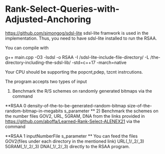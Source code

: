 # Rank-Select-Queries-with-Adjusted-Anchoring

https://github.com/simongog/sdsl-lite sdsl-lite framwork is used in the implementation. Thus, you need to have sdsl-lite installed to run the RSAA.

You can compile with 

g++ main.cpp -O3 -lsdsl -o RSAA -I /sdsl-lite-include-file-directory/ -L /the-directory-including-the-sdsl-lib/ -std=c++17 -march=native 

Your CPU should be supporting the popcnt,pdep, tzcnt instrcutions.

The program accepts two types of input 

1) Benchmark the R/S schemes on randomly generated bitmaps via the command 

**RSAA 0 density-of-the-to-be-generated-random-bitmap size-of-the-random-bitmap-in-megabits s_parameter 
**
2) Benchmark the schemes on the number files GOV2, URL, 5GRAM, DNA from the links provided in https://github.com/aboffa/Learned-Rank-Select-ALENEX21 via the command

**RSAA 1 inputNumberFile s_parameter 
** 
You can feed the files GOV2(files under each directory in the mentioned link) URL(_1/_2/_3) 5GRAM(_1/_2/_3) DNA(_1/_2/_3)   directly to the RSAA program.


